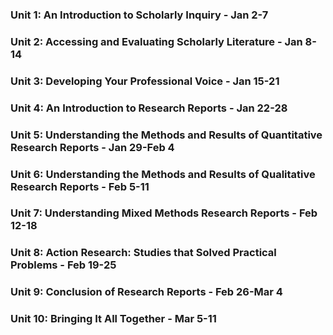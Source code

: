 ### Unit 1: An Introduction to Scholarly Inquiry - Jan 2-7

### Unit 2: Accessing and Evaluating Scholarly Literature - Jan 8-14

### Unit 3: Developing Your Professional Voice - Jan 15-21

### Unit 4: An Introduction to Research Reports - Jan 22-28

### Unit 5: Understanding the Methods and Results of Quantitative Research Reports - Jan 29-Feb 4

### Unit 6: Understanding the Methods and Results of Qualitative Research Reports - Feb 5-11

### Unit 7: Understanding Mixed Methods Research Reports - Feb 12-18

### Unit 8: Action Research: Studies that Solved Practical Problems - Feb 19-25

### Unit 9: Conclusion of Research Reports - Feb 26-Mar 4

### Unit 10: Bringing It All Together - Mar 5-11



